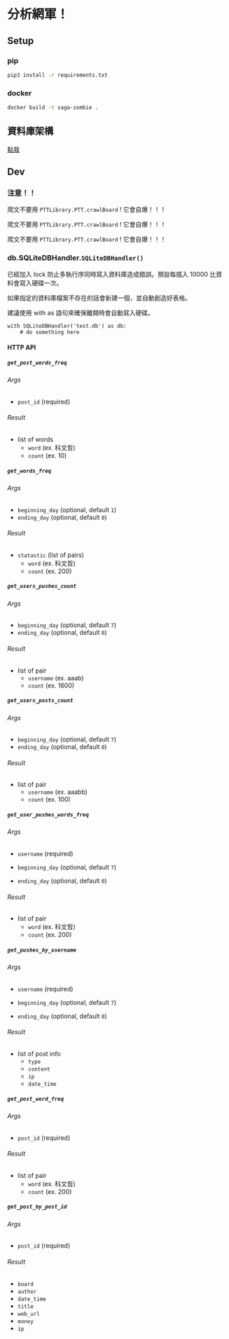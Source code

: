 # 分析網軍！

## Setup

### pip

```sh
pip3 install -r requirements.txt
```

### docker

```sh
docker build -t saga-zombie .
```

## 資料庫架構

[點我](./Database%20structure.md)

## Dev

### 注意！！

爬文不要用 `PTTLibrary.PTT.crawlBoard` ! 它會自爆！！！

爬文不要用 `PTTLibrary.PTT.crawlBoard` ! 它會自爆！！！

爬文不要用 `PTTLibrary.PTT.crawlBoard` ! 它會自爆！！！

### db.SQLiteDBHandler.`SQLiteDBHandler()`

已經加入 lock 防止多執行序同時寫入資料庫造成錯誤。預設每插入 10000 比資料會寫入硬碟一次。

如果指定的資料庫檔案不存在的話會新建一個，並自動創造好表格。

建議使用 with as 語句來確保離開時會自動寫入硬碟。

```
with SQLiteDBHandler('test.db') as db:
	# do something here
```

#### HTTP API

##### `get_post_words_freq`

###### Args

* `post_id` (required)

###### Result

* list of words
  * `word` (ex. 科文哲)
  * `count` (ex. 10)

##### `get_words_freq`

###### Args

* `beginning_day` (optional, default `1`)
* `ending_day` (optional, default `0`)

###### Result

* `statastic` (list of pairs)
  * `word` (ex. 科文哲)
  * `count` (ex. 200)

##### `get_users_pushes_count`

###### Args

* `beginning_day` (optional, default `7`)
* `ending_day` (optional, default `0`)

###### Result

* list of pair
  * `username` (ex. aaab)
  * `count` (ex. 1600)

##### `get_users_posts_count`

###### Args

* `beginning_day` (optional, default `7`)
* `ending_day` (optional, default `0`)

###### Result

* list of pair
  * `username` (ex. aaabb)
  * `count` (ex. 100)

##### `get_user_pushes_words_freq`

###### Args

* `username` (required)

* `beginning_day` (optional, default `7`)

* `ending_day` (optional, default `0`)

###### Result

- list of pair
  - `word` (ex. 科文哲)
  - `count` (ex. 200)

##### `get_pushes_by_username`

###### Args

- `username` (required)

- `beginning_day` (optional, default `7`)

- `ending_day` (optional, default `0`)

###### Result

* list of post info
  * `type`
  * `content`
  * `ip`
  * `date_time`

##### `get_post_word_freq`

###### Args

- `post_id` (required)

###### Result

- list of pair
  - `word` (ex. 科文哲)
  - `count` (ex. 200)

##### `get_post_by_post_id`

###### Args

* `post_id` (required)

###### Result

* `board`
* `author`
* `date_time`
* `title`
* `web_url`
* `money`
* `ip`